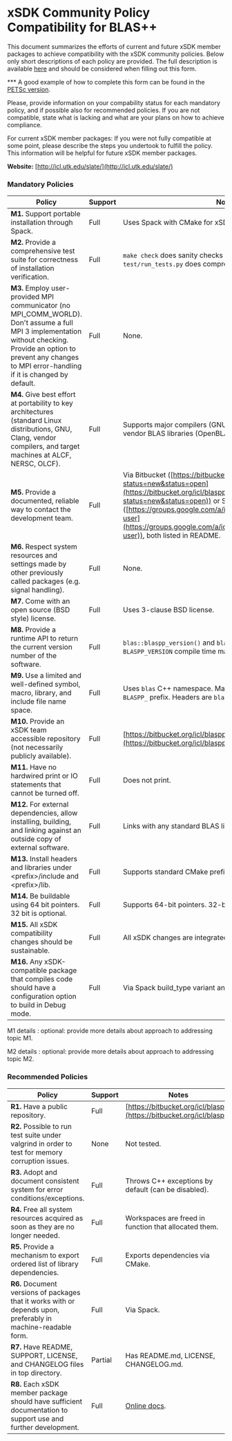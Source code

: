 # xSDK Community Policy Compatibility for BLAS++

This document summarizes the efforts of current and future xSDK member packages to achieve compatibility with the xSDK community policies. Below only short descriptions of each policy are provided. The full description is available [here](https://github.com/xsdk-project/xsdk-community-policies)
and should be considered when filling out this form.

*** A good example of how to complete this form can be found in the [PETSc version](https://github.com/xsdk-project/xsdk-policy-compatibility/blob/master/petsc-policy-compatibility.md).

Please, provide information on your compability status for each mandatory policy, and if possible also for recommended policies.
If you are not compatible, state what is lacking and what are your plans on how to achieve compliance.

For current xSDK member packages: If you were not fully compatible at some point, please describe the steps you undertook to fulfill the policy. This information will be helpful for future xSDK member packages.

**Website:** [http://icl.utk.edu/slate/](http://icl.utk.edu/slate/)

### Mandatory Policies

| Policy                 |Support| Notes                   |
|------------------------|-------|-------------------------|
|**M1.** Support portable installation through Spack. |Full| Uses Spack with CMake for xSDK. |
|**M2.** Provide a comprehensive test suite for correctness of installation verification. |Full| `make check` does sanity checks of all routines, all precisions; `test/run_tests.py` does comprehensive testing. |
|**M3.** Employ user-provided MPI communicator (no MPI_COMM_WORLD). Don't assume a full MPI 3 implementation without checking. Provide an option to prevent any changes to MPI error-handling if it is changed by default. |Full| None. |
|**M4.** Give best effort at portability to key architectures (standard Linux distributions, GNU, Clang, vendor compilers, and target machines at ALCF, NERSC, OLCF). |Full| Supports major compilers (GNU, Clang, Intel, IBM, etc.) and vendor BLAS libraries (OpenBLAS, MKL, ESSL, etc.) |
|**M5.** Provide a documented, reliable way to contact the development team. |Full| Via Bitbucket ([https://bitbucket.org/icl/blaspp/issues?status=new&status=open](https://bitbucket.org/icl/blaspp/issues?status=new&status=open)) or SLATE forum ([https://groups.google.com/a/icl.utk.edu/forum/#!forum/slate-user](https://groups.google.com/a/icl.utk.edu/forum/#!forum/slate-user)), both listed in README. |
|**M6.** Respect system resources and settings made by other previously called packages (e.g. signal handling). |Full| None. |
|**M7.** Come with an open source (BSD style) license. |Full| Uses 3-clause BSD license. |
|**M8.** Provide a runtime API to return the current version number of the software. |Full| `blas::blaspp_version()` and `blas::blaspp_id()`. Also `BLASPP_VERSION` compile time macro. |
|**M9.** Use a limited and well-defined symbol, macro, library, and include file name space. |Full| Uses `blas` C++ namespace. Macros have `blas_`, `BLAS_`, or `BLASPP_` prefix. Headers are `blas.hh` and in `blas/` folder. |
|**M10.** Provide an xSDK team accessible repository (not necessarily publicly available). |Full| [https://bitbucket.org/icl/blaspp](https://bitbucket.org/icl/blaspp) |
|**M11.** Have no hardwired print or IO statements that cannot be turned off. |Full| Does not print. |
|**M12.** For external dependencies, allow installing, building, and linking against an outside copy of external software. |Full| Links with any standard BLAS library. |
|**M13.** Install headers and libraries under \<prefix\>/include and \<prefix\>/lib. |Full| Supports standard CMake prefix. |
|**M14.** Be buildable using 64 bit pointers. 32 bit is optional. |Full| Supports 64-bit pointers. 32-bit is untested, but likely works. |
|**M15.** All xSDK compatibility changes should be sustainable. |Full| All xSDK changes are integrated into source. |
|**M16.** Any xSDK-compatible package that compiles code should have a configuration option to build in Debug mode. |Full| Via Spack build_type variant and CMAKE_BUILD_TYPE. |

M1 details <a id="m1-details"></a>: optional: provide more details about approach to addressing topic M1.

M2 details <a id="m2-details"></a>: optional: provide more details about approach to addressing topic M2.

### Recommended Policies

| Policy                 |Support| Notes                   |
|------------------------|-------|-------------------------|
|**R1.** Have a public repository. |Full| [https://bitbucket.org/icl/blaspp](https://bitbucket.org/icl/blaspp) |
|**R2.** Possible to run test suite under valgrind in order to test for memory corruption issues. |None| Not tested. |
|**R3.** Adopt and document consistent system for error conditions/exceptions. |Full| Throws C++ exceptions by default (can be disabled). |
|**R4.** Free all system resources acquired as soon as they are no longer needed. |Full| Workspaces are freed in function that allocated them. |
|**R5.** Provide a mechanism to export ordered list of library dependencies. |Full| Exports dependencies via CMake. |
|**R6.** Document versions of packages that it works with or depends upon, preferably in machine-readable form.  |Full| Via Spack. |
|**R7.** Have README, SUPPORT, LICENSE, and CHANGELOG files in top directory.  |Partial| Has README.md, LICENSE, CHANGELOG.md. |
|**R8.** Each xSDK member package should have sufficient documentation to support use and further development.  |Full| [Online docs](https://bitbucket.org/icl/blaspp/src/master/README.md#markdown-header-documentation). |
